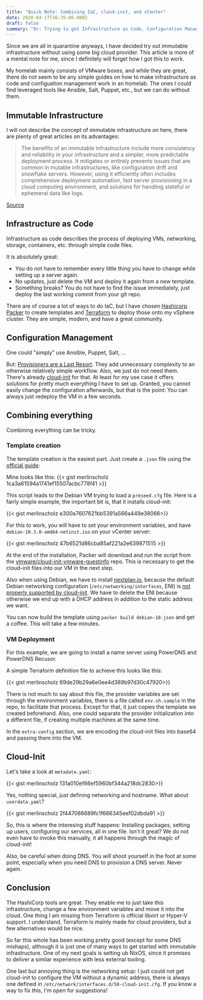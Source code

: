 ```yaml
---
title: "Quick Note: Combining IaC, cloud-init, and vCenter"
date: 2020-04-17T16:35:06.000Z
draft: false
summary: "Or: Trying to get Infrastructure as Code, Configuration Management, cloud-init, vCenter, Debian, Packer and Terraform to work together."
---
```


Since we are all in quarantine anyways, I have decided try out immutable infrastructure without using some big cloud provider. This article is more of a mental note for me, since I definitely will forget how I got this to work.

My homelab mainly consists of VMware boxes, and while they are great, there do not seem to be any simple guides on how to make infrastructure as code and configuation management work in an homelab. The ones I could find leveraged tools like Ansible, Salt, Puppet, etc., but we can do without them.

## Immutable Infrastructure

I will not describe the concept of immutable infrastructure on here, there are plenty of great articles on its advantages:

> The benefits of an immutable infrastructure include more consistency and reliability in your infrastructure and a simpler, more predictable deployment process. It mitigates or entirely prevents issues that are common in mutable infrastructures, like configuration drift and snowflake servers. However, using it efficiently often includes comprehensive deployment automation, fast server provisioning in a cloud computing environment, and solutions for handling stateful or ephemeral data like logs.

[Source](https://www.digitalocean.com/community/tutorials/what-is-immutable-infrastructure)

## Infrastructure as Code

Infrastructure as code describes the process of deploying VMs, networking, storage, containers, etc. through simple code files.

It is absolutely great:
* You do not have to remember every little thing you have to change while setting up a server again.
* No updates, just delete the VM and deploy it again from a new template.
* Something breaks? You do not have to find the issue immediately, just deploy the last working commit from your git repo.

There are of course a lot of ways to do IaC, but I have chosen [Hashicorp Packer](packer.io) to create templates and [Terraform](https://www.terraform.io/) to deploy those onto my vSphere cluster. They are simple, modern, and have a great community.

## Configuration Management

One could "simply" use Ansible, Puppet, Salt, ...

But: [Provisioners are a Last Resort](https://www.terraform.io/docs/provisioners/index.html). They add unnecessary complexity to an otherwise relatively simple workflow. Also, we just do not need them. There's already [cloud-init](https://cloudinit.readthedocs.io/en/latest/#) for that. At least for my use case it offers solutions for pretty much everything I have to set up. Granted, you cannot easily change the configuration afterwards, but that is the point: You can always just redeploy the VM in a few seconds.

## Combining everything

Combining everything can be tricky.

### Template creation

The template creation is the easiest part. Just create a ```.json``` file using the [official guide](https://www.packer.io/intro/getting-started/build-image.html):

Mine looks like this:
{{< gist merlinscholz 1ca3a61594a1741ef15507acbc778f41 >}}


This script leads to the Debian VM trying to load a ```preseed.cfg``` file. Here is a fairly simple example, the important bit is, that it installs cloud-init:

{{< gist merlinscholz e300a7607621bb5391a566a449e38066>}}

For this to work, you will have to set your environment variables, and have ```debian-10.3.0-amd64-netinst.iso``` on your vCenter server:

{{< gist merlinscholz 47b6521d86cba85af221a2e639871515 >}}

At the end of the installation, Packer will download and run the script from the [vmware/cloud-init-vmware-guestinfo](https://github.com/vmware/cloud-init-vmware-guestinfo) repo. This is necessary to get the cloud-init files into our VM in the next step.

Also when using Debian, we have to install [nextplan.io](https://nextplan.io), because the default Debian networking configuration (```/etc/networking/interfaces```, ENI) is [not properly supported by cloud-init](https://cloudinit.readthedocs.io/en/latest/topics/network-config-format-eni.html). We have to delete the ENI because otherwise we end up with a DHCP address in addition to the static address we want.

You can now build the template using ```packer build debian-10.json``` and get a coffee. This will take a few minutes.

### VM Deployment

For this example, we are going to install a name server using PowerDNS and PowerDNS Recusor.

A simple Terraform definition file to achieve this looks like this:

{{< gist merlinscholz 69de29b29a6e0ee4d389b97d30c47920>}}

There is not much to say about this file, the provider variables are set through the environment variables, there is a file called ```env.sh.sample``` in the repo, to facilitate that process.
Except for that, it just copies the template we created beforehand. Also, one could separate the provider initialization into a different file, if creating multiple machines at the same time.

In the ```extra-config``` section, we are encoding the cloud-init files into base64 and passing them into the VM.

## Cloud-Init

Let's take a look at ```metadata.yaml```:

{{< gist merlinscholz 131a010ef66ef5960bf344a218dc2830>}}

Yes, nothing special, just defining networking and hostname. What about ```userdata.yaml```?

{{< gist merlinscholz 2f447086689fc1f666345eef02dbda91 >}}

So, this is where the interesing stuff happens: Installing packages, setting up users, configuring our services, all in one file. Isn't it great? We do not even have to invoke this manually, it all happens through the magic of cloud-init!

Also, be careful when doing DNS. You _will_ shoot yourself in the foot at some point, especially when you need DNS to provision a DNS server. Never again.

## Conclusion

The HashiCorp tools are great. They enable me to just take this infrastructure, change a few environment variables and move it into the cloud. One thing I am missing from Terraform is official libvirt or Hyper-V support. I understand, Terraform is mainly made for cloud providers, but a few alternatives would be nice.

So far this whole has been working pretty good (except for some DNS mishaps), although it is just one of many ways to get started with immutable infrastructure. One of my next goals is setting ub NixOS, since it promises to deliver a similar experience with less external tooling.

One last but annoying thing is the networking setup: I just could not get cloud-init to configure the VM without a dynamic address, there is always one defined in ```/etc/network/interfaces.d/50-cloud-init.cfg```. If you know a way to fix this, I'm open for suggestions!